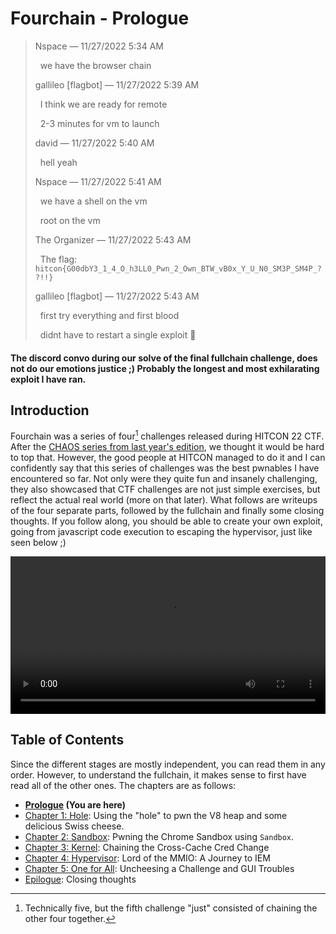 # Fourchain - Prologue

> Nspace — 11/27/2022 5:34 AM
> 
> &nbsp;&nbsp;we have the browser chain
> 
> gallileo [flagbot] — 11/27/2022 5:39 AM
> 
> &nbsp;&nbsp;I think we are ready for remote
> 
> &nbsp;&nbsp;2-3 minutes for vm to launch
> 
> david — 11/27/2022 5:40 AM
> 
> &nbsp;&nbsp;hell yeah
> 
> Nspace — 11/27/2022 5:41 AM
> 
> &nbsp;&nbsp;we have a shell on the vm 
> 
> &nbsp;&nbsp;root on the vm
> 
> The Organizer — 11/27/2022 5:43 AM
> 
> &nbsp;&nbsp;The flag: `hitcon{G00dbY3_1_4_O_h3LL0_Pwn_2_Own_BTW_vB0x_Y_U_N0_SM3P_SM4P_??!!}`
> 
> gallileo [flagbot] — 11/27/2022 5:43 AM
> 
> &nbsp;&nbsp;first try everything and first blood
> 
> &nbsp;&nbsp;didnt have to restart a single exploit 🙂
> 

#### The discord convo during our solve of the final fullchain challenge, does not do our emotions justice ;) Probably the longest and most exhilarating exploit I have ran.

## Introduction

Fourchain was a series of four[^1] challenges released during HITCON 22 CTF.
After the [CHAOS series from last year's edition](../../HITCON-2021/pwn/chaos), we thought it would be hard to top that.
However, the good people at HITCON managed to do it and I can confidently say that this series of challenges was the best pwnables I have encountered so far.
Not only were they quite fun and insanely challenging, they also showcased that CTF challenges are not just simple exercises, but reflect the actual real world (more on that later).
What follows are writeups of the four separate parts, followed by the fullchain and finally some closing thoughts.
If you follow along, you should be able to create your own exploit, going from javascript code execution to escaping the hypervisor, just like seen below ;)

[^1]: Technically five, but the fifth challenge "just" consisted of chaining the other four together.

<video width="100%" controls="controls">
  <source src="./img/fourchain_gui.mp4">
</video>

## Table of Contents

Since the different stages are mostly independent, you can read them in any order.
However, to understand the fullchain, it makes sense to first have read all of the other ones.
The chapters are as follows:

- **[Prologue](./fourchain-prologue) (You are here)**
- [Chapter 1: Hole](./fourchain-hole): Using the "hole" to pwn the V8 heap and some delicious Swiss cheese.
- [Chapter 2: Sandbox](./fourchain-sandbox): Pwning the Chrome Sandbox using `Sandbox`.
- [Chapter 3: Kernel](./fourchain-kernel): Chaining the Cross-Cache Cred Change
- [Chapter 4: Hypervisor](./fourchain-hv): Lord of the MMIO: A Journey to IEM
- [Chapter 5: One for All](./fourchain-fullchain): Uncheesing a Challenge and GUI Troubles
- [Epilogue](./fourchain-epilogue): Closing thoughts

